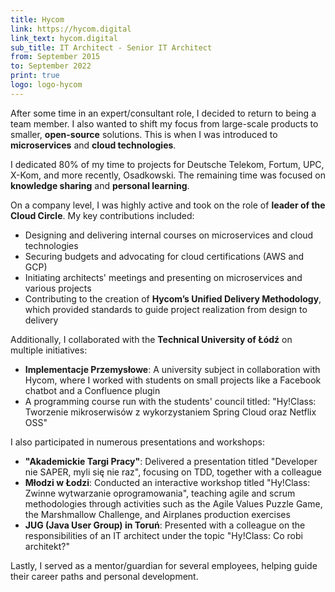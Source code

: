 ```yaml
---
title: Hycom
link: https://hycom.digital
link_text: hycom.digital
sub_title: IT Architect - Senior IT Architect
from: September 2015
to: September 2022
print: true
logo: logo-hycom
---
```


After some time in an expert/consultant role, I decided to return to being a team member. I also
wanted to shift my focus from large-scale products to smaller, **open-source** solutions. This is
when I was introduced to **microservices** and **cloud technologies**.

I dedicated 80% of my time to projects for Deutsche Telekom, Fortum, UPC, X-Kom, and more recently,
Osadkowski. The remaining time was focused on **knowledge sharing** and **personal learning**.

On a company level, I was highly active and took on the role of **leader of the Cloud Circle**. My
key contributions included:

- Designing and delivering internal courses on microservices and cloud technologies
- Securing budgets and advocating for cloud certifications (AWS and GCP)
- Initiating architects' meetings and presenting on microservices and various projects
- Contributing to the creation of **Hycom’s Unified Delivery Methodology**, which provided standards
  to guide project realization from design to delivery

Additionally, I collaborated with the **Technical University of Łódź** on multiple initiatives:

- **Implementacje Przemysłowe**: A university subject in collaboration with Hycom, where I worked
  with students on small projects like a Facebook chatbot and a Confluence plugin
- A programming course run with the students' council titled: "Hy!Class: Tworzenie mikroserwisów z
  wykorzystaniem Spring Cloud oraz Netflix OSS"

I also participated in numerous presentations and workshops:

- **"Akademickie Targi Pracy"**: Delivered a presentation titled "Developer nie SAPER, myli się nie
  raz", focusing on TDD, together with a colleague
- **Młodzi w Łodzi**: Conducted an interactive workshop titled "Hy!Class: Zwinne wytwarzanie
  oprogramowania", teaching agile and scrum methodologies through activities such as the Agile
  Values Puzzle Game, the Marshmallow Challenge, and Airplanes production exercises
- **JUG (Java User Group) in Toruń**: Presented with a colleague on the responsibilities of an IT
  architect under the topic "Hy!Class: Co robi architekt?"

Lastly, I served as a mentor/guardian for several employees, helping guide their career paths and
personal development.